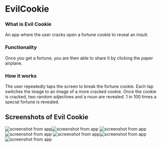 # EvilCookie

### What is Evil Cookie
An app where the user cracks open a fortune cookie to reveal an insult.

### Functionality
Once you get a fortune, you are then able to share it by clicking the paper airplane.

### How it works
The user repeatedly taps the screen to break the fortune cookie. Each tap switches the image to an image of a more cracked cookie. Once the cookie is cracked, two random adjectives and a noun are revealed. 1 in 100 times a special fortune is revealed. 

## Screenshots of Evil Cookie
![screenshot from app](images/screen1.png)![screenshot from app](images/screen2.png)
![screenshot from app](images/screen3.png)![screenshot from app](images/screen4.png)
![screenshot from app](images/screen5.png)![screenshot from app](images/screen6.png)
![screenshot from app](images/screen7.png)
